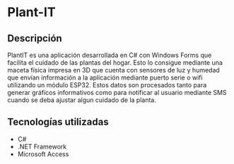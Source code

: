 # Plant-IT

## Descripción

PlantIT es una aplicación desarrollada en C# con Windows Forms que facilita el cuidado de las plantas del hogar. Esto lo consigue mediante una maceta física impresa en 3D que cuenta con sensores de luz y humedad que envían información a la aplicación mediante puerto serie o wifi utilizando un módulo ESP32. Estos datos son procesados tanto para generar gráficos informativos como para notificar al usuario mediante SMS cuando se deba ajustar algun cuidado de la planta.

## Tecnologías utilizadas

- C#
- .NET Framework
- Microsoft Access
